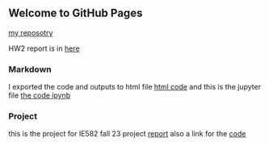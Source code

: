 ## Welcome to GitHub Pages
[my reposotry](https://github.com/BU-IE-582/fall-23-BisherAllaham25)

HW2 report is in [here](https://github.com/BU-IE-582/fall-23-BisherAllaham25/blob/main/report.html)
### Markdown
I exported the code and outputs to html file
[html code](https://bu-ie-582.github.io/fall-23-BisherAllaham25/spambase.html)
and this is the jupyter file
[the code ipynb](https://github.com/BU-IE-582/fall-23-BisherAllaham25/blob/main/spambase.ipynb)


### Project
this is the project for IE582 fall 23
project [report](https://bu-ie-582.github.io/fall-23-BisherAllaham25/IE582_Fall23_Project_Report.pdf)
also a link for the [code](https://bu-ie-582.github.io/fall-23-BisherAllaham25/IE582_Fall23_Project.ipynb)
